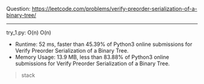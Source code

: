 Question: https://leetcode.com/problems/verify-preorder-serialization-of-a-binary-tree/

---

try_1.py: O(n) O(n)

* Runtime: 52 ms, faster than 45.39% of Python3 online submissions for Verify Preorder Serialization of a Binary Tree.
* Memory Usage: 13.9 MB, less than 83.88% of Python3 online submissions for Verify Preorder Serialization of a Binary Tree.

> stack